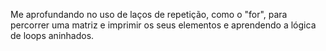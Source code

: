 Me aprofundando no uso de laços de repetição, como o "for", para percorrer uma matriz e imprimir os seus elementos e aprendendo a lógica de loops aninhados.
